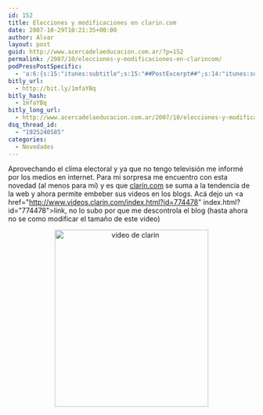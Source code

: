 ```yaml
---
id: 152
title: Elecciones y modificaciones en clarin.com
date: 2007-10-29T10:21:35+00:00
author: Alvar
layout: post
guid: http://www.acercadelaeducacion.com.ar/?p=152
permalink: /2007/10/elecciones-y-modificaciones-en-clarincom/
podPressPostSpecific:
  - 'a:6:{s:15:"itunes:subtitle";s:15:"##PostExcerpt##";s:14:"itunes:summary";s:15:"##PostExcerpt##";s:15:"itunes:keywords";s:17:"##WordPressCats##";s:13:"itunes:author";s:10:"##Global##";s:15:"itunes:explicit";s:2:"No";s:12:"itunes:block";s:2:"No";}'
bitly_url:
  - http://bit.ly/1mfaYBq
bitly_hash:
  - 1mfaYBq
bitly_long_url:
  - http://www.acercadelaeducacion.com.ar/2007/10/elecciones-y-modificaciones-en-clarincom/
dsq_thread_id:
  - "1925240585"
categories:
  - Novedades
---
```

Aprovechando el clima electoral y ya que no tengo televisión me informé por los medios en internet. Para mi sorpresa me encuentro con esta novedad (al menos para mí) y es que <a href="http://www.clarin.com">clarín.com</a> se suma a la tendencia de la web y ahora permite embeber sus videos en los blogs. Acá dejo un <a href="http://www.videos.clarin.com/index.html?id=774478" index.html?id="774478">link</a>, no lo subo por que me descontrola el blog (hasta ahora no se como modificar el tamaño de este video)
<p style="text-align: center"><img src="http://www.acercadelaeducacion.com.ar/wp-content/uploads/2007/10/clarin.png" alt="video de clarin" height="361" width="314" /></p>